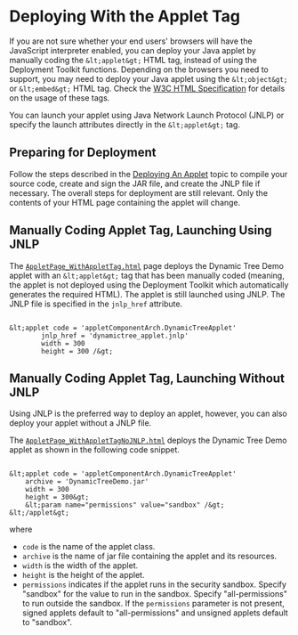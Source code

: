 
# Deploying With the Applet Tag

If you are not sure whether your end users' browsers will have the JavaScript interpreter enabled, you can deploy your Java applet by manually coding the `&lt;applet&gt;` HTML tag, instead of using the Deployment Toolkit functions. Depending on the browsers you need to support, you may need to deploy your Java applet using the `&lt;object&gt;` or `&lt;embed&gt;` HTML tag. Check the 
[W3C HTML Specification](http://www.w3.org/TR/1999/REC-html401-19991224/) for details on the usage of these tags.

You can launch your applet using Java Network Launch Protocol (JNLP) or specify the launch attributes directly in the `&lt;applet&gt;` tag.

## Preparing for Deployment

Follow the steps described in the 
[Deploying An Applet](deployingApplet.html) topic to compile your source code, create and sign the JAR file, and create the JNLP file if necessary. The overall steps for deployment are still relevant. Only the contents of your HTML page containing the applet will change.

## Manually Coding Applet Tag, Launching Using JNLP

The 
[`AppletPage_WithAppletTag.html`](examples/dist/applet_ComponentArch_DynamicTreeDemo/AppletPage_WithAppletTagUsingJNLP.html) page deploys the Dynamic Tree Demo applet with an `&lt;applet&gt;` tag that has been manually coded (meaning, the applet is not deployed using the Deployment Toolkit which automatically generates the required HTML). The applet is still launched using JNLP. The JNLP file is specified in the `jnlp_href` attribute.

```

&lt;applet code = 'appletComponentArch.DynamicTreeApplet' 
        jnlp_href = 'dynamictree_applet.jnlp'
        width = 300
        height = 300 /&gt;

```

## Manually Coding Applet Tag, Launching Without JNLP

Using JNLP is the preferred way to deploy an applet, however, you can also deploy your applet without a JNLP file.

The 
[`AppletPage_WithAppletTagNoJNLP.html`](examples/dist/applet_ComponentArch_DynamicTreeDemo/AppletPage_WithAppletTagNoJNLP.html) deploys the Dynamic Tree Demo applet as shown in the following code snippet.

```

&lt;applet code = 'appletComponentArch.DynamicTreeApplet' 
    archive = 'DynamicTreeDemo.jar'
    width = 300
    height = 300&gt;
    &lt;param name="permissions" value="sandbox" /&gt;
&lt;/applet&gt;

```

where

- `code` is the name of the applet class.
- `archive` is the name of jar file containing the applet and its resources.
- `width` is the width of the applet.
- `height` is the height of the applet.
- `permissions` indicates if the applet runs in the security sandbox. Specify "sandbox" for the value to run in the sandbox. Specify "all-permissions" to run outside the sandbox. If the `permissions` parameter is not present, signed applets default to "all-permissions" and unsigned applets default to "sandbox".
